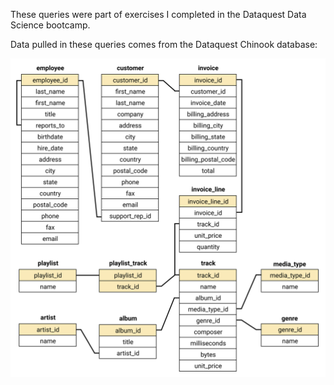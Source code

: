 These queries were part of exercises I completed in the Dataquest Data Science bootcamp.

Data pulled in these queries comes from the Dataquest Chinook database:


![image1](chinook-schema.svg)
